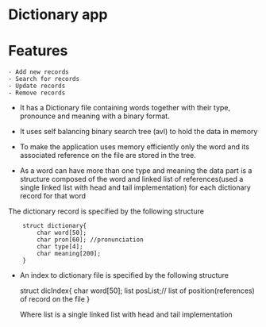 # Dictionary app

# Features

    - Add new records
    - Search for records
    - Update records
    - Remove records

- It has a Dictionary file containing words together with their type, pronounce and meaning with a binary format.

- It uses self balancing binary search tree (avl) to hold the data in memory

- To make the application uses memory efficiently only the word and its associated reference on the file are stored in the tree.

- As a word can have more than one type and meaning the data part is a structure composed of the word and linked list of references(used a single linked list with head and tail implementation) for each dictionary record for that word

The dictionary record is specified by the following structure

        struct dictionary{
            char word[50];
            char pron[60]; //pronunciation
            char type[4];
            char meaning[200];
        }

- An index to dictionary file is specified by the following structure

  struct dicIndex{
  char word[50];
  list posList;// list of position(references) of record on the file
  }

  Where list is a single linked list with head and tail implementation
